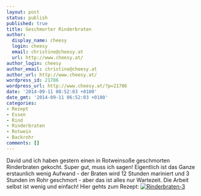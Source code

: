 ```yaml
---
layout: post
status: publish
published: true
title: Geschmorter Rinderbraten
author:
  display_name: cheesy
  login: cheesy
  email: christine@cheesy.at
  url: http://www.cheesy.at/
author_login: cheesy
author_email: christine@cheesy.at
author_url: http://www.cheesy.at/
wordpress_id: 21786
wordpress_url: http://www.cheesy.at/?p=21786
date: '2014-09-11 08:52:03 +0100'
date_gmt: '2014-09-11 06:52:03 +0100'
categories:
- Rezept
- Essen
- Rind
- Rinderbraten
- Rotwein
- Backrohr
comments: []
---
```

David und ich haben gestern einen in Rotweinsoße geschmorten Rinderbraten gekocht. Super gut, muss ich sagen! Eigentlich ist das Ganze erstaunlich wenig Aufwand - der Braten wird 12 Stunden mariniert und 3 Stunden im Rohr geschmort - aber das ist alles nur Wartezeit. Die Arbeit selbst ist wenig und einfach!
Hier gehts zum Rezept:
[![Rinderbraten-3](http://www.cheesy.at/wp-content/uploads/Rinderbraten-3.jpg)](http://www.cheesy.at/rezepte/hauptspeisen/fleisch/geschmorter-rinderbraten/ "Geschmorter Rinderbraten")
